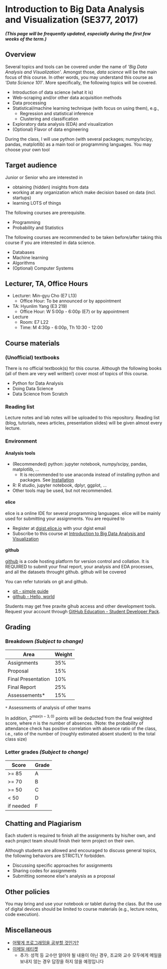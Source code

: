 # Introduction to Big Data Analysis and Visualization (SE377, 2017)

**_(This page will be frequently updated, especially during the first few weeks of the term.)_**

## Overview

Several topics and tools can be covered under the name of _'Big Data Analysis and Visualization'_. Amongst those, _data science_ will be the main focus of this course. In other words, you may understand this course as _'Data Science 101'_. More specifically, the following topics will be covered.

- Introduction of data science (what it is)
- Web-scraping and/or other data acquisition methods
- Data processing
- Statistical/machine learning technique (with focus on using them), e.g.,
  - Regression and statistical inference
  - Clustering and classification
- Exploratory data analysis (EDA) and visualization
- (Optional) Flavor of data engineering

During the class, I will use python (with several packages; numpy/scipy, pandas, matplotlib) as a main tool or programming languages. You may choose your own tool

## Target audience

Junior or Senior who are interested in
- obtaining (hidden) insights from data
- working at any organization which make decision based on data (incl. startups)
- learning LOTS of things

The following courses are prerequisite.
- Programming
- Probability and Statistics

The following courses are recommended to be taken before/after taking this course if you are interested in data science.
- Databases
- Machine learning
- Algorithms
- (Optional) Computer Systems

## Lecturer, TA, Office Hours

* Lecturer: Min-gyu Cho (E7 L13)
  - Office Hour: To be announced or by appointment
* TA: Hyunlim Yang (E3 219)
  - Office Hour: W 5:00p - 6:00p (E7) or by appointment
* Lecture
  - Room: E7 L22
  - Time: M 4:30p - 6:00p, Th 10:30 - 12:00

## Course materials

### (Unofficial) textbooks

There is no official textbook(s) for this course. Although the following books (all of them are very well written!) cover most of topics of this course.

- Python for Data Analysis
- Doing Data Science
- Data Science from Scratch

### Reading list

Lecture notes and lab notes will be uploaded to this repository. Reading list (blog, tutorials, news articles, presentation slides) will be given almost every lecture.

### Environment

#### Analysis tools

- (Recommended) python: jupyter notebook, numpy/scipy, pandas, matplotlib, ...
  - It is recommended to use anaconda instead of installing python and packages. See [Installation](https://docs.continuum.io/anaconda/install/)
- R: R studio, jupyter notebook, dplyr, ggplot, ...
- Other tools may be used, but not recommended.

#### elice

elice is a online IDE for several programming languages. elice will be mainly used for submitting your assignments. You are required to
- Register at [dgist.elice.io](https://dgist.elice.io/) with your dgist email
- Subscribe to this course at [Introduction to Big Data Analysis and Visualization](https://dgist.elice.io/courses/206/)

#### github

[github](https://github.com/) is a code hosting platform for version control and collation. It is REQUIRED to submit your final report, your analysis and EDA processes, and all the datasets throught github. github will be covered

You can refer tutorials on git and github.
- [git - simple guide](https://rogerdudler.github.io/git-guide/index.html)
- [github - Hello, world](https://guides.github.com/activities/hello-world/)

Students may get free pravite gihub access and other development tools. Request your account through [GitHub Education - Student Developer Pack](https://education.github.com/pack).

## Grading

### Breakdown _(Subject to change)_

| Area                | Weight |
|---------------------|--------|
| Assignments         |   35%  |
| Proposal            |   15%  |
| Final Presentation  |   10%  |
| Final Report        |   25%  |
| Assessements*       |   15%  |

`*` Assessments of analysis of other teams

In addition, $2^{max(n - 3, 0)}$ points will be deducted from the final weighted score, where $n$ is the number of absences. (Note: the probability of attendance check has positive correlation with absence ratio of the class, i.e., ratio of the number of (roughly estimated absent student) to the total class size)

### Letter grades _(Subject to change)_

| Score | Grade |
|-------|-------|
| >= 85 |   A   |
| >= 70 |   B   |
| >= 50 |   C   |
|  < 50 |   D   |
| if needed | F |

## Chatting and Plagiarism

Each student is required to finish all the assignments by his/her own, and each project team should finish their term project on their own.

Although students are allowed and encouraged to discuss general topics, the following behaviors are STRICTLY forbidden.
- Discussing specific approaches for assignments
- Sharing codes for assignments
- Submitting someone else's analysis as a proposal

## Other policies

You may bring and use your notebook or tablet during the class. But the use of digital devices should be limited to course materials (e.g., lecture notes, code execution).

## Miscellaneous
- [어떻게 프로그래밍을 공부할 것인가?](https://paper.dropbox.com/doc/UFXkqqqwYBWfpDmigP0WE)
- [이메일 에티켓](https://code.dgist.ac.kr/wiki/이메일-에티켓)
  - 추가: 성적 등 교수만 알아야 될 내용이 아닌 경우, 조교와 교수 모두에게 메일을 보내지 않는 경우 답장을 하지 않을 예정입니다
